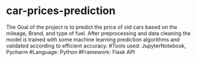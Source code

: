 # car-prices-prediction
The Goal of the project is to predict the price of old cars based on the mileage, Brand, and type of fuel. After preprocessing and data cleaning the model is trained with some machine learning prediction algorithms and validated according to efficient accuracy. 
#Tools used: JupyterNotebook, Pycharm 
#Language: Python 
#Framework: Flask API
